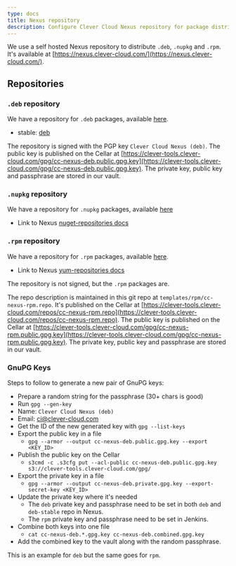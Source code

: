 ```yaml
---
type: docs
title: Nexus repository
description: Configure Clever Cloud Nexus repository for package distribution using .deb, .nupkg, and .rpm package formats
---
```


We use a self hosted Nexus repository to distribute `.deb`, `.nupkg` and `.rpm`. It's available at [https://nexus.clever-cloud.com/](https://nexus.clever-cloud.com/).

## Repositories

### `.deb` repository

We have a repository for `.deb` packages, available [here](https://nexus.clever-cloud.com/#browse/browse:deb).

* stable: [deb](https://nexus.clever-cloud.com/#browse/browse:deb)

The repository is signed with the PGP key `Clever Cloud Nexus (deb)`. The public key is published on the Cellar at [https://clever-tools.clever-cloud.com/gpg/cc-nexus-deb.public.gpg.key](https://clever-tools.clever-cloud.com/gpg/cc-nexus-deb.public.gpg.key). The private key, public key and passphrase are stored in our vault.

### `.nupkg` repository

We have a repository for `.nupkg` packages, available [here](https://nexus.clever-cloud.com/#browse/browse:nupkg)

* Link to Nexus [nuget-repositories docs](https://help.sonatype.com/en/nuget-repositories.html)

### `.rpm` repository

We have a repository for `.rpm` packages, available [here](https://nexus.clever-cloud.com/#browse/browse:rpm).

* Link to Nexus [yum-repositories docs](https://help.sonatype.com/en/yum-repositories.html)

The repository is not signed, but the `.rpm` packages are.

The repo description is maintained in this git repo at `templates/rpm/cc-nexus-rpm.repo`. It's published on the Cellar at [https://clever-tools.clever-cloud.com/repos/cc-nexus-rpm.repo](https://clever-tools.clever-cloud.com/repos/cc-nexus-rpm.repo). The public key is published on the Cellar at [https://clever-tools.clever-cloud.com/gpg/cc-nexus-rpm.public.gpg.key](https://clever-tools.clever-cloud.com/gpg/cc-nexus-rpm.public.gpg.key). The private key, public key and passphrase are stored in our vault.

### GnuPG Keys

Steps to follow to generate a new pair of GnuPG keys:

* Prepare a random string for the passphrase (30+ chars is good)
* Run `gpg --gen-key`
* Name: `Clever Cloud Nexus (deb)`
* Email: ci@clever-cloud.com
* Get the ID of the new generated key with `gpg --list-keys`
* Export the public key in a file
  * `gpg --armor --output cc-nexus-deb.public.gpg.key --export <KEY_ID>`
* Publish the public key on the Cellar
  * `s3cmd -c .s3cfg put --acl-public cc-nexus-deb.public.gpg.key s3://clever-tools.clever-cloud.com/gpg/`
* Export the private key in a file
  * `gpg --armor --output cc-nexus-deb.private.gpg.key --export-secret-key <KEY_ID>`
* Update the private key where it's needed
  * The `deb` private key and passphrase need to be set in both `deb` and `deb-stable` repo in Nexus.
  * The `rpm` private key and passphrase need to be set in Jenkins.
* Combine both keys into one file
  * `cat cc-nexus-deb.*.gpg.key cc-nexus-deb.combined.gpg.key`
* Add the combined key to the vault along with the random passphrase.

This is an example for `deb` but the same goes for `rpm`.
